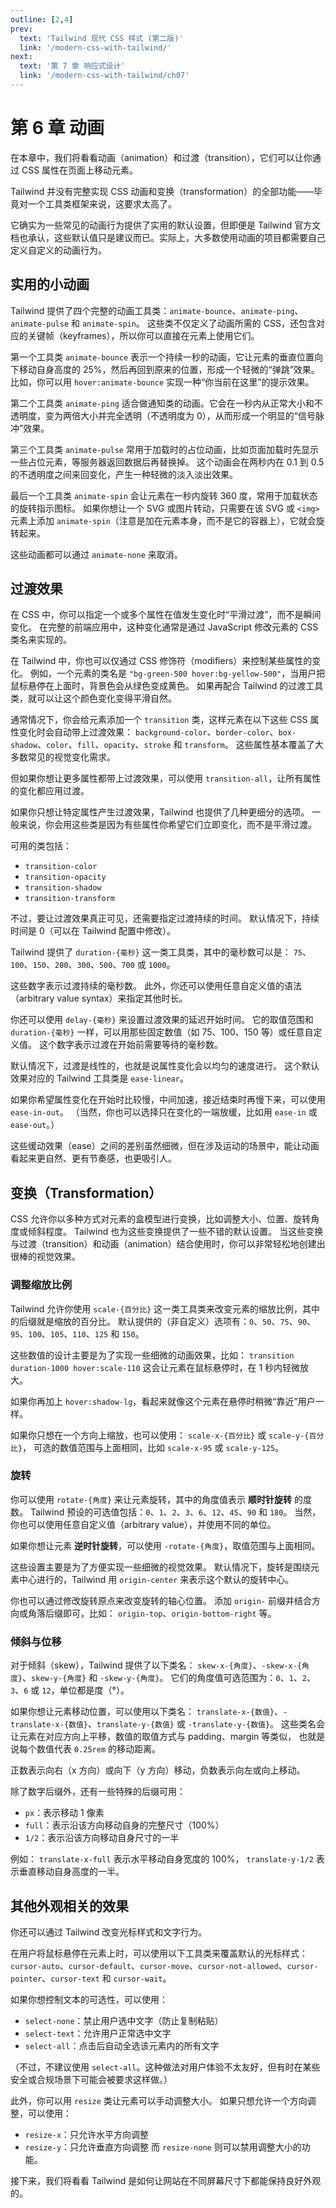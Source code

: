 ```yaml
---
outline: [2,4]
prev:
  text: 'Tailwind 现代 CSS 样式 (第二版)'
  link: '/modern-css-with-tailwind/'
next:
  text: '第 7 章 响应式设计'
  link: '/modern-css-with-tailwind/ch07'
---
```



# 第 6 章 动画

在本章中，我们将看看动画（animation）和过渡（transition），它们可以让你通过 CSS 属性在页面上移动元素。

Tailwind 并没有完整实现 CSS 动画和变换（transformation）的全部功能——毕竟对一个工具类框架来说，这要求太高了。

它确实为一些常见的动画行为提供了实用的默认设置，但即便是 Tailwind 官方文档也承认，这些默认值只是建议而已。实际上，大多数使用动画的项目都需要自己定义自定义的动画行为。


## 实用的小动画

Tailwind 提供了四个完整的动画工具类：`animate-bounce`、`animate-ping`、`animate-pulse` 和 `animate-spin`。
这些类不仅定义了动画所需的 CSS，还包含对应的关键帧（keyframes），所以你可以直接在元素上使用它们。

第一个工具类 `animate-bounce` 表示一个持续一秒的动画，它让元素的垂直位置向下移动自身高度的 25%，然后再回到原来的位置，形成一个轻微的“弹跳”效果。
比如，你可以用 `hover:animate-bounce` 实现一种“你当前在这里”的提示效果。

第二个工具类 `animate-ping` 适合做通知类的动画。它会在一秒内从正常大小和不透明度，变为两倍大小并完全透明（不透明度为 0），从而形成一个明显的“信号脉冲”效果。

第三个工具类 `animate-pulse` 常用于加载时的占位动画，比如页面加载时先显示一些占位元素，等服务器返回数据后再替换掉。
这个动画会在两秒内在 0.1 到 0.5 的不透明度之间来回变化，产生一种轻微的淡入淡出效果。

最后一个工具类 `animate-spin` 会让元素在一秒内旋转 360 度，常用于加载状态的旋转指示图标。
如果你想让一个 SVG 或图片转动，只需要在该 SVG 或 `<img>` 元素上添加 `animate-spin`（注意是加在元素本身，而不是它的容器上），它就会旋转起来。

这些动画都可以通过 `animate-none` 来取消。


## 过渡效果

在 CSS 中，你可以指定一个或多个属性在值发生变化时“平滑过渡”，而不是瞬间变化。
在完整的前端应用中，这种变化通常是通过 JavaScript 修改元素的 CSS 类名来实现的。

在 Tailwind 中，你也可以仅通过 CSS 修饰符（modifiers）来控制某些属性的变化。
例如，一个元素的类名是 `"bg-green-500 hover:bg-yellow-500"`，当用户把鼠标悬停在上面时，背景色会从绿色变成黄色。
如果再配合 Tailwind 的过渡工具类，就可以让这个颜色变化变得平滑自然。

通常情况下，你会给元素添加一个 `transition` 类，这样元素在以下这些 CSS 属性变化时会自动带上过渡效果：
`background-color`、`border-color`、`box-shadow`、`color`、`fill`、`opacity`、`stroke` 和 `transform`。
这些属性基本覆盖了大多数常见的视觉变化需求。

但如果你想让更多属性都带上过渡效果，可以使用 `transition-all`，让所有属性的变化都应用过渡。

如果你只想让特定属性产生过渡效果，Tailwind 也提供了几种更细分的选项。
一般来说，你会用这些类是因为有些属性你希望它们立即变化，而不是平滑过渡。

可用的类包括：

* `transition-color`
* `transition-opacity`
* `transition-shadow`
* `transition-transform`

不过，要让过渡效果真正可见，还需要指定过渡持续的时间。
默认情况下，持续时间是 0（可以在 Tailwind 配置中修改）。

Tailwind 提供了 `duration-{毫秒}` 这一类工具类，其中的毫秒数可以是：
`75`、`100`、`150`、`200`、`300`、`500`、`700` 或 `1000`。

这些数字表示过渡持续的毫秒数。
此外，你还可以使用任意自定义值的语法（arbitrary value syntax）来指定其他时长。

你还可以使用 `delay-{毫秒}` 来设置过渡效果的延迟开始时间。
它的取值范围和 `duration-{毫秒}` 一样，可以用那些固定数值（如 75、100、150 等）或任意自定义值。
这个数字表示过渡在开始前需要等待的毫秒数。

默认情况下，过渡是线性的，也就是说属性变化会以均匀的速度进行。
这个默认效果对应的 Tailwind 工具类是 `ease-linear`。

如果你希望属性变化在开始时比较慢，中间加速，接近结束时再慢下来，可以使用 `ease-in-out`。
（当然，你也可以选择只在变化的一端放缓，比如用 `ease-in` 或 `ease-out`。）

这些缓动效果（ease）之间的差别虽然细微，但在涉及运动的场景中，能让动画看起来更自然、更有节奏感，也更吸引人。

## 变换（Transformation）

CSS 允许你以多种方式对元素的盒模型进行变换，比如调整大小、位置、旋转角度或倾斜程度。
Tailwind 也为这些变换提供了一些不错的默认设置。
当这些变换与过渡（transition）和动画（animation）结合使用时，你可以非常轻松地创建出很棒的视觉效果。


### 调整缩放比例

Tailwind 允许你使用 `scale-{百分比}` 这一类工具类来改变元素的缩放比例，其中的后缀就是缩放的百分比。
默认提供的（非自定义）选项有：`0`、`50`、`75`、`90`、`95`、`100`、`105`、`110`、`125` 和 `150`。

这些数值的设计主要是为了实现一些细微的动画效果，比如：
`transition duration-1000 hover:scale-110`
这会让元素在鼠标悬停时，在 1 秒内轻微放大。

如果你再加上 `hover:shadow-lg`，看起来就像这个元素在悬停时稍微“靠近”用户一样。

如果你只想在一个方向上缩放，也可以使用：
`scale-x-{百分比}` 或 `scale-y-{百分比}`，
可选的数值范围与上面相同，比如 `scale-x-95` 或 `scale-y-125`。


### 旋转

你可以使用 `rotate-{角度}` 来让元素旋转，其中的角度值表示 **顺时针旋转** 的度数。
Tailwind 预设的可选值包括：`0`、`1`、`2`、`3`、`6`、`12`、`45`、`90` 和 `180`。
当然，你也可以使用任意自定义值（arbitrary value），并使用不同的单位。

如果你想让元素 **逆时针旋转**，可以使用 `-rotate-{角度}`，取值范围与上面相同。

这些设置主要是为了方便实现一些细微的视觉效果。
默认情况下，旋转是围绕元素中心进行的，Tailwind 用 `origin-center` 来表示这个默认的旋转中心。

你也可以通过修改旋转原点来改变旋转的轴心位置。
添加 `origin-` 前缀并结合方向或角落后缀即可，比如：
`origin-top`、`origin-bottom-right` 等。


### 倾斜与位移

对于倾斜（skew），Tailwind 提供了以下类名：
`skew-x-{角度}`、`-skew-x-{角度}`、`skew-y-{角度}` 和 `-skew-y-{角度}`。
它们的角度值可选范围为：`0`、`1`、`2`、`3`、`6` 或 `12`，单位都是度（°）。

如果你想让元素移动位置，可以使用以下类名：
`translate-x-{数值}`、`-translate-x-{数值}`、`translate-y-{数值}` 或 `-translate-y-{数值}`。
这些类名会让元素在对应方向上平移，数值的取值方式与 padding、margin 等类似，
也就是说每个数值代表 `0.25rem` 的移动距离。

正数表示向右（x 方向）或向下（y 方向）移动，负数表示向左或向上移动。

除了数字后缀外，还有一些特殊的后缀可用：

* `px`：表示移动 1 像素
* `full`：表示沿该方向移动自身的完整尺寸（100%）
* `1/2`：表示沿该方向移动自身尺寸的一半

例如：
`translate-x-full` 表示水平移动自身宽度的 100%，
`translate-y-1/2` 表示垂直移动自身高度的一半。


## 其他外观相关的效果

你还可以通过 Tailwind 改变光标样式和文字行为。

在用户将鼠标悬停在元素上时，可以使用以下工具类来覆盖默认的光标样式：
`cursor-auto`、`cursor-default`、`cursor-move`、`cursor-not-allowed`、`cursor-pointer`、`cursor-text` 和 `cursor-wait`。

如果你想控制文本的可选性，可以使用：

* `select-none`：禁止用户选中文字（防止复制粘贴）
* `select-text`：允许用户正常选中文字
* `select-all`：点击后自动全选该元素内的所有文字

（不过，不建议使用 `select-all`。这种做法对用户体验不太友好，但有时在某些安全或合规场景下可能会被要求这样做。）

此外，你可以用 `resize` 类让元素可以手动调整大小。
如果只想允许一个方向调整，可以使用：

* `resize-x`：只允许水平方向调整
* `resize-y`：只允许垂直方向调整
  而 `resize-none` 则可以禁用调整大小的功能。

接下来，我们将看看 Tailwind 是如何让网站在不同屏幕尺寸下都能保持良好外观的。
